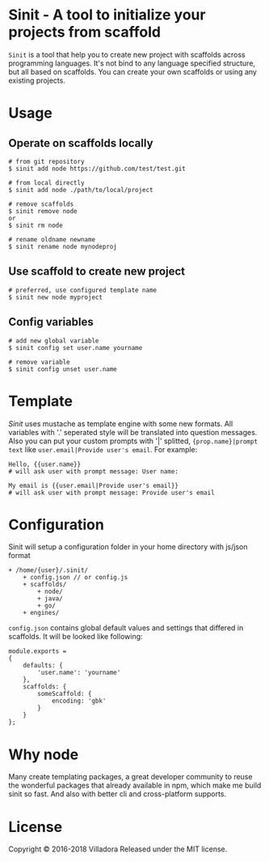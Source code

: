 # Sinit - A tool to initialize your projects from scaffold

`Sinit` is a tool that help you to create new project with scaffolds across programming languages. It's not bind to any language specified structure, but all based on scaffolds. You can create your own scaffolds or using any existing projects.


# Usage

## Operate on scaffolds locally

```
# from git repository
$ sinit add node https://github.com/test/test.git

# from local directly
$ sinit add node ./path/to/local/project

# remove scaffolds
$ sinit remove node
or 
$ sinit rm node

# rename oldname newname
$ sinit rename node mynodeproj
```


## Use scaffold to create new project

```
# preferred, use configured template name
$ sinit new node myproject

```


## Config variables

```
# add new global variable
$ sinit config set user.name yourname

# remove variable
$ sinit config unset user.name
```



# Template

*Sinit* uses mustache as template engine with some new formats. All variables with '.' seperated style will be translated into question messages. 
Also you can put your custom prompts with '|' splitted, `{prop.name}|prompt text` like `user.email|Provide user's email`.
For example:

```
Hello, {{user.name}}
# will ask user with prompt message: User name:

My email is {{user.email|Provide user's email}}
# will ask user with prompt message: Provide user's email
```



# Configuration

Sinit will setup a configuration folder in your home directory with js/json format

```
+ /home/{user}/.sinit/
    + config.json // or config.js
    + scaffolds/
        + node/
        + java/
        + go/
    + engines/
```

`config.json` contains global default values and settings that differed in scaffolds. It will be looked like following:

```
module.exports = 
{
    defaults: {
        'user.name': 'yourname'
    },
    scaffolds: {
        someScaffold: {
            encoding: 'gbk'
        }
    }
};
```


# Why node

Many create templating packages, a great developer community to reuse the wonderful packages that already available in npm, which make me build sinit so fast. And also with better cli and cross-platform supports.


# License
Copyright © 2016-2018 Villadora Released under the MIT license.
